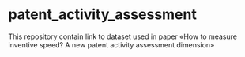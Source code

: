 # patent_activity_assessment
This repository contain link to dataset used in paper «How to measure inventive speed? A new patent activity assessment dimension»
